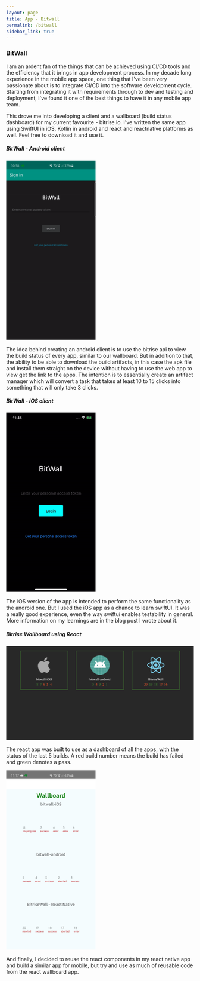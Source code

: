 ```yaml
---
layout: page
title: App - Bitwall
permalink: /bitwall
sidebar_link: true
---
```


### BitWall

I am an ardent fan of the things that can be achieved using CI/CD tools and the efficiency that it brings in app development process. In my decade long experience in the mobile app space, one thing that I've been very passionate about is to integrate CI/CD into the software development cycle. Starting from integrating it with requirements through to dev and testing and deployment, I've found it one of the best things to have it in any mobile app team. 

This drove me into developing a client and a wallboard (build status dashboard) for my current favourite - bitrise.io. I've written the same app using SwiftUI in iOS, Kotlin in android and react and reactnative platforms as well. Feel free to download it and use it.

##### BitWall - Android client 

<img src="/assets/images/bitwall-android-100.gif" width="240" height="480"/>

The idea behind creating an android client is to use the bitrise api to view the build status of every app, similar to our wallboard. But in addition to that, the ability to be able to download the build artifacts, in this case the apk file and install them straight on the device without having to use the web app to view get the link to the apps. The intention is to essentially create an artifact manager which will convert a task that takes at least 10 to 15 clicks into something that will only take 3 clicks. 

##### BitWall - iOS client 

<img src="/assets/images/bitwall-ios.gif" width="240" height="480"/>

The iOS version of the app is intended to perform the same functionality as the android one. But I used the iOS app as a chance to learn swiftUI. It was a really good experience, even the way swiftui enables testability in general. More information on my learnings are in the blog post I wrote about it. 

##### Bitrise Wallboard using React

![Bitwall React](/assets/images/bitwall-react.png)

The react app was built to use as a dashboard of all the apps, with the status of the last 5 builds. A red build number means the build has failed and green denotes a pass. 

<img src="/assets/images/bitwall-react-native.jpg" width="240" height="480"/>

And finally, I decided to reuse the react components in my react native app and build a similar app for mobile, but try and use as much of reusable code from the react wallboard app.
